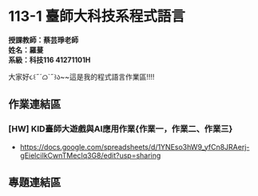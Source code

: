 # 113-1 臺師大科技系程式語言   
__授課教師：蔡芸琤老師__    
__姓名：羅萲__    
__系級：科技116 41271101H__

大家好૮꒰˶´ᜊ`˶꒱ა~~這是我的程式語言作業區!!!!

## 作業連結區
### [HW] KID臺師大遊戲與AI應用作業{作業一，作業二、作業三}
* <https://docs.google.com/spreadsheets/d/1YNEso3hW9_yfCn8JRAerj-gEielciIkCwnTMecIq3G8/edit?usp=sharing>
## 專題連結區
